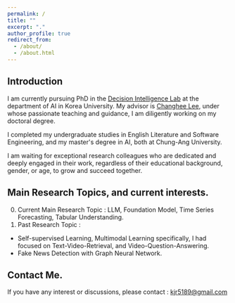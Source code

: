```yaml
---
permalink: /
title: ""
excerpt: "."
author_profile: true
redirect_from: 
  - /about/
  - /about.html
---
```



Introduction 
------
I am currently pursuing PhD in the [Decision Intelligence Lab](https://sites.google.com/view/decision-intelligence/home) at the department of AI in Korea University. My advisor is [Changhee Lee](https://scholar.google.com/citations?user=kSvJTg4AAAAJ&hl=en), under whose passionate teaching and guidance, I am diligently working on my doctoral degree. 

I completed my undergraduate studies in English Literature and Software Engineering, and my master's degree in AI, both at Chung-Ang University. 

I am waiting for exceptional research colleagues who are dedicated and deeply engaged in their work, regardless of their educational background, gender, or age, to grow and succeed together.

Main Research Topics, and current interests.
-----
0. Current Main Research Topic : LLM, Foundation Model, Time Series Forecasting, Tabular Understanding.
1. Past Research Topic : 
  - Self-supervised Learning, Multimodal Learning 
    specifically, I had focused on Text-Video-Retrieval, and Video-Question-Answering.
  - Fake News Detection with Graph Neural Network. 

Contact Me. 
------
If you have any interest or discussions, please contact : <kjr5189@gmail.com>


